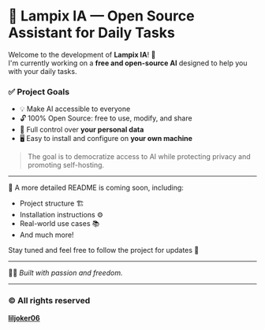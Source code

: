 # 🧠 Lampix IA — Open Source Assistant for Daily Tasks

Welcome to the development of **Lampix IA**! 🚧  
I'm currently working on a **free and open-source AI** designed to help you with your daily tasks.

### ✅ Project Goals

- 💡 Make AI accessible to everyone  
- 🔓 100% Open Source: free to use, modify, and share  
- 🔐 Full control over **your personal data**  
- 🖥️ Easy to install and configure on **your own machine**

> The goal is to democratize access to AI while protecting privacy and promoting self-hosting.

---

🎯 A more detailed README is coming soon, including:
- Project structure 🏗️  
- Installation instructions ⚙️  
- Real-world use cases 📚  
- And much more!

Stay tuned and feel free to follow the project for updates 💬

---

👨‍💻 *Built with passion and freedom.*

---

### © All rights reserved  
[**liljoker06**](https://github.com/liljoker06)
